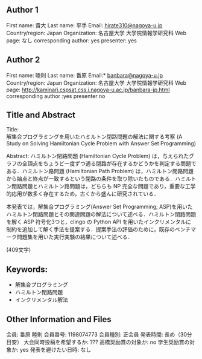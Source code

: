 ## Author 1 
First name:	貴大
Last name:	平手
Email:	hirate310@nagoya-u.jp
Country/region:	Japan
Organization:	名古屋大学 大学院情報学研究科
Web page:	なし
corresponding author: yes
presenter: yes

## Author 2 
First name:	睦則
Last name:	番原
Email:*	banbara@nagoya-u.jp
Country/region:	Japan
Organization:	名古屋大学 大学院情報学研究科
Web page: http://kaminari.cspsat.css.i.nagoya-u.ac.jp/banbara-jp.html
corresponding author :yes
presenter no

## Title and Abstract
Title:	
解集合プログラミングを用いたハミルトン閉路問題の解法に関する考察
(A Study on Solving Hamiltonian Cycle Problem with Answer Set Programming)

Abstract:
ハミルトン閉路問題 (Hamiltonian Cycle Problem) は，与えられたグラフの全頂点をちょうど一度ずつ通る閉路が存在するかどうかを判定する問題である．ハミルトン路問題 (Hamiltonian Path Problem) は，ハミルトン閉路問題から始点と終点が一致するという閉路の条件を取り除いたものである．ハミルトン閉路問題とハミルトン路問題は，どちらも NP 完全な問題であり，重要な工学的応用が数多く存在するため，古くから盛んに研究されている．

本発表では，解集合プログラミング(Answer Set Programming; ASP)を用いたハミルトン閉路問題とその関連問題の解法について述べる．ハミルトン閉路問題を解く ASP 符号化3つと，clingo の Python API を用いたインクリメンタルに制約を追加して解く手法を提案する．提案手法の評価のために，既存のベンチマーク問題集を用いた実行実験の結果について述べる．

(409文字)

## Keywords:
- 解集合プログラミング
- ハミルトン閉路問題
- インクリメンタル解法

## Other Information and Files
会員: 番原 睦則
会員番号: 1198074773
会員種別: 正会員
発表時間: 長め（30分目安）
大会同時投稿を希望するか: ???
高橋奨励賞の対象か: no
学生奨励賞の対象か: yes
発表を避けたい日時: なし